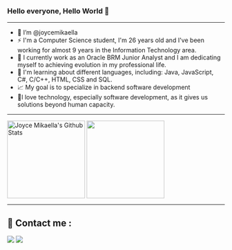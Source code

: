 ### Hello everyone, Hello World 👋

<hr>

- 👋 I’m @joycemikaella
- ⚡ I'm a Computer Science student, I'm 26 years old and I've been working for almost 9 years in the Information Technology area.
- 💼 I currently work as an Oracle BRM Junior Analyst and I am dedicating myself to achieving evolution in my professional life.
- 🌱 I'm learning about different languages, including: Java, JavaScript, C#, C/C++, HTML, CSS and SQL.
- 📈 My goal is to specialize in backend software development
- 💞️I love technology, especially software development, as it gives us solutions beyond human capacity.

<hr>
<a href="https://github.com/joycemikaella"><img height="180em" align="center" src="https://github-readme-stats.vercel.app/api?username=joycemikaella&show_icons=true&include_all_commits=true&count_private=true&theme=panda&hide_border=true" alt="Joyce Mikaella's Github Stats" /></a>
<a href="https://github.com/joycemikaella"><img height="180em" align="center" src="https://github-readme-stats.vercel.app/api/top-langs/?username=anuraghazra&layout=compact&theme=panda&hide_border=true" /></a>

<hr>

## 📧 Contact me : <br>
<a href = "mailto: joycemikaella@gmail.com"><img src="https://img.shields.io/badge/-Gmail-%23333?style=for-the-badge&logo=gmail&logoColor=white" target="_blank"></a>
<a href="https://www.linkedin.com/in/joyce-aciole-3a9964221/" target="_blank"><img src="https://img.shields.io/badge/-LinkedIn-%230077B5?style=for-the-badge&logo=linkedin&logoColor=white" target="_blank"></a> 

<!---
joycemikaella/joycemikaella is a ✨ special ✨ repository because its `README.md` (this file) appears on your GitHub profile.
You can click the Preview link to take a look at your changes.
--->
